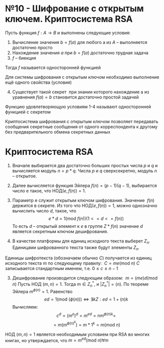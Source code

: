 # №10 - Шифрование с открытым ключем. Криптосистема RSA

Пусть функция $f : A \to B$ и выполнены следующие условия:
1. Вычисление значения $b = f(a)$ для любого а из $А$ – выполняется достаточно просто
2. Нахождение значения $а$ при $b = f(a)$ достаточно трудная задача
3. $f$ – биекция

Тогда $f$ называется односторонней функцией

Для системы шифрования с открытым ключом необходимо выполнение ещё одного свойства (условия)

4. Существует такой секрет  при знании которого нахождение a из уравнения $f(a) = b$ становится достаточно простой задачей

Функцию удовлетворяющую условиям 1-4 называют односторонней функцией с секретом

Криптосистема шифрования с открытым ключом позволяет передавать сообщения секретные сообщения от одного корреспондента к другому без предварительного обмена секретных данных

# Криптосистема RSA
1. Вначале выбирается два достаточно больших простых числа $p$ и $q$ и вычисляется модуль $n = p * q$. Числа $p$ и $q$ сверхсекретно, модуль $n$ – открытое.
2. Далее вычисляется функция Эйлера $f(n) = (p-1)(q-1)$, выбирается число е такое, что $\text{НОД} (е, f(n)) = 1$.
3. Параметр е служит открытым ключом шифрования. Значение  $f(n)$ держится в секрете. Из того что $\text{НОД}(e, f(n)) = 1$, можно однозначно вычислить число $d$, такое, что 
$$
e * d = 1 (\text{mod } f(n)) (1 <= d <= f(n))
$$
То есть $d$ – открытый элемент к $е$ в группе $Z*f(n)$ значение $d$ является секретным ключом дешифрования.


2. В качестве платформы для единиц исходного текста выберет $Z_{n}$. Единицами шифрованного текста также будут элементы $Z_{n}$.

Единицы шифротекста (обозначаем обычно $C$) получается из единиц исходного текста m по следующему правилу: 
$С=me(\text{mod } n)$
$C$ записывается стандартным именем, т.е. $0\leq c\leq n-1$

3. Дешифрование производится следующим образом: 
$m=(me)d(\text{mod } n)$
Пусть $\text{НОД }(m,n)=1$. Тогда $m\in Z_{n}^{*}$, и $|Z_{n}^{*}|=(n)$. По теореме Эйлера $m^{\phi(n)}=1$. Равенство
$$
ed=1(\text{mod } (\phi(n))) \iff \exists kZ:ed=1+(n)k
$$Вычисляем:
$$
c^{d}=(m^{e})^{d}=m^{ed}=nm^{\phi(n)k}=
$$
$$
=m(m^{\phi(n)^k})=m*1^k=m(\text{mod } n)
$$

$\text{НОД }(m,n)=1$ является необходимым условием при RSA во многих книгах, но утверждается, что $m=m^{ed}(\text{mod } n) \forall m$